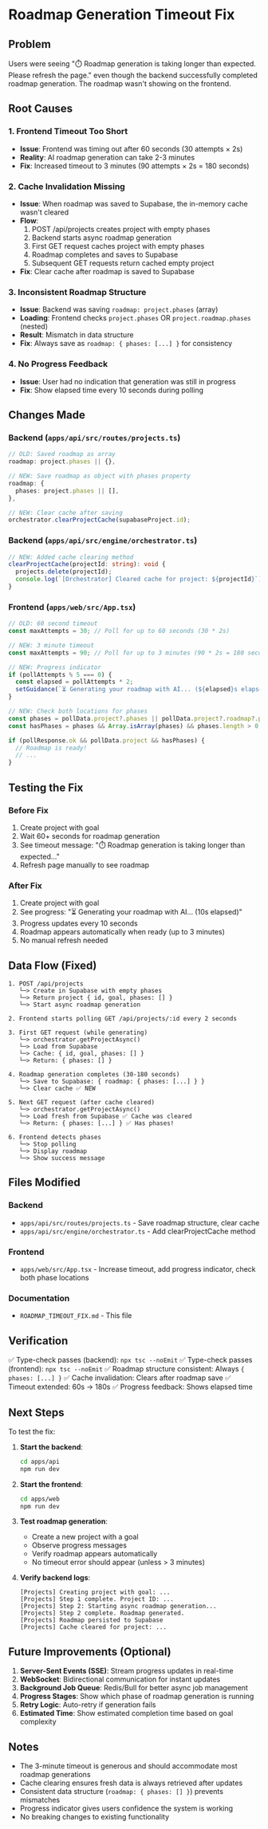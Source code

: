 # Roadmap Generation Timeout Fix

## Problem

Users were seeing "⏱️ Roadmap generation is taking longer than expected. Please refresh the page." even though the backend successfully completed roadmap generation. The roadmap wasn't showing on the frontend.

## Root Causes

### 1. **Frontend Timeout Too Short**

- **Issue**: Frontend was timing out after 60 seconds (30 attempts × 2s)
- **Reality**: AI roadmap generation can take 2-3 minutes
- **Fix**: Increased timeout to 3 minutes (90 attempts × 2s = 180 seconds)

### 2. **Cache Invalidation Missing**

- **Issue**: When roadmap was saved to Supabase, the in-memory cache wasn't cleared
- **Flow**:
  1. POST /api/projects creates project with empty phases
  2. Backend starts async roadmap generation
  3. First GET request caches project with empty phases
  4. Roadmap completes and saves to Supabase
  5. Subsequent GET requests return cached empty project
- **Fix**: Clear cache after roadmap is saved to Supabase

### 3. **Inconsistent Roadmap Structure**

- **Issue**: Backend was saving `roadmap: project.phases` (array)
- **Loading**: Frontend checks `project.phases` OR `project.roadmap.phases` (nested)
- **Result**: Mismatch in data structure
- **Fix**: Always save as `roadmap: { phases: [...] }` for consistency

### 4. **No Progress Feedback**

- **Issue**: User had no indication that generation was still in progress
- **Fix**: Show elapsed time every 10 seconds during polling

## Changes Made

### Backend (`apps/api/src/routes/projects.ts`)

```typescript
// OLD: Saved roadmap as array
roadmap: project.phases || {},

// NEW: Save roadmap as object with phases property
roadmap: {
  phases: project.phases || [],
},

// NEW: Clear cache after saving
orchestrator.clearProjectCache(supabaseProject.id);
```

### Backend (`apps/api/src/engine/orchestrator.ts`)

```typescript
// NEW: Added cache clearing method
clearProjectCache(projectId: string): void {
  projects.delete(projectId);
  console.log(`[Orchestrator] Cleared cache for project: ${projectId}`);
}
```

### Frontend (`apps/web/src/App.tsx`)

```typescript
// OLD: 60 second timeout
const maxAttempts = 30; // Poll for up to 60 seconds (30 * 2s)

// NEW: 3 minute timeout
const maxAttempts = 90; // Poll for up to 3 minutes (90 * 2s = 180 seconds)

// NEW: Progress indicator
if (pollAttempts % 5 === 0) {
  const elapsed = pollAttempts * 2;
  setGuidance(`⏳ Generating your roadmap with AI... (${elapsed}s elapsed)`);
}

// NEW: Check both locations for phases
const phases = pollData.project?.phases || pollData.project?.roadmap?.phases;
const hasPhases = phases && Array.isArray(phases) && phases.length > 0;

if (pollResponse.ok && pollData.project && hasPhases) {
  // Roadmap is ready!
  // ...
}
```

## Testing the Fix

### Before Fix

1. Create project with goal
2. Wait 60+ seconds for roadmap generation
3. See timeout message: "⏱️ Roadmap generation is taking longer than expected..."
4. Refresh page manually to see roadmap

### After Fix

1. Create project with goal
2. See progress: "⏳ Generating your roadmap with AI... (10s elapsed)"
3. Progress updates every 10 seconds
4. Roadmap appears automatically when ready (up to 3 minutes)
5. No manual refresh needed

## Data Flow (Fixed)

```
1. POST /api/projects
   └─> Create in Supabase with empty phases
   └─> Return project { id, goal, phases: [] }
   └─> Start async roadmap generation

2. Frontend starts polling GET /api/projects/:id every 2 seconds

3. First GET request (while generating)
   └─> orchestrator.getProjectAsync()
   └─> Load from Supabase
   └─> Cache: { id, goal, phases: [] }
   └─> Return: { phases: [] }

4. Roadmap generation completes (30-180 seconds)
   └─> Save to Supabase: { roadmap: { phases: [...] } }
   └─> Clear cache ✅ NEW

5. Next GET request (after cache cleared)
   └─> orchestrator.getProjectAsync()
   └─> Load fresh from Supabase ✅ Cache was cleared
   └─> Return: { phases: [...] } ✅ Has phases!

6. Frontend detects phases
   └─> Stop polling
   └─> Display roadmap
   └─> Show success message
```

## Files Modified

### Backend

- `apps/api/src/routes/projects.ts` - Save roadmap structure, clear cache
- `apps/api/src/engine/orchestrator.ts` - Add clearProjectCache method

### Frontend

- `apps/web/src/App.tsx` - Increase timeout, add progress indicator, check both phase locations

### Documentation

- `ROADMAP_TIMEOUT_FIX.md` - This file

## Verification

✅ Type-check passes (backend): `npx tsc --noEmit`
✅ Type-check passes (frontend): `npx tsc --noEmit`
✅ Roadmap structure consistent: Always `{ phases: [...] }`
✅ Cache invalidation: Clears after roadmap save
✅ Timeout extended: 60s → 180s
✅ Progress feedback: Shows elapsed time

## Next Steps

To test the fix:

1. **Start the backend**:

   ```bash
   cd apps/api
   npm run dev
   ```

2. **Start the frontend**:

   ```bash
   cd apps/web
   npm run dev
   ```

3. **Test roadmap generation**:
   - Create a new project with a goal
   - Observe progress messages
   - Verify roadmap appears automatically
   - No timeout error should appear (unless > 3 minutes)

4. **Verify backend logs**:
   ```
   [Projects] Creating project with goal: ...
   [Projects] Step 1 complete. Project ID: ...
   [Projects] Step 2: Starting async roadmap generation...
   [Projects] Step 2 complete. Roadmap generated.
   [Projects] Roadmap persisted to Supabase
   [Projects] Cache cleared for project: ...
   ```

## Future Improvements (Optional)

1. **Server-Sent Events (SSE)**: Stream progress updates in real-time
2. **WebSocket**: Bidirectional communication for instant updates
3. **Background Job Queue**: Redis/Bull for better async job management
4. **Progress Stages**: Show which phase of roadmap generation is running
5. **Retry Logic**: Auto-retry if generation fails
6. **Estimated Time**: Show estimated completion time based on goal complexity

## Notes

- The 3-minute timeout is generous and should accommodate most roadmap generations
- Cache clearing ensures fresh data is always retrieved after updates
- Consistent data structure (`roadmap: { phases: [] }`) prevents mismatches
- Progress indicator gives users confidence the system is working
- No breaking changes to existing functionality
